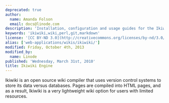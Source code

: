 ```yaml
---
deprecated: true
author:
  name: Amanda Folson
  email: docs@linode.com
description: 'Installation, configuration and usage guides for the Ikiwiki wiki system.'
keywords: 'ikiwiki,wiki,perl,git,markdown'
license: '[CC BY-ND 3.0](http://creativecommons.org/licenses/by-nd/3.0/us/)'
alias: ['web-applications/wikis/ikiwiki/']
modified: Friday, October 4th, 2013
modified_by:
  name: Linode
published: 'Wednesday, March 31st, 2010'
title: Ikiwiki Engine
---
```




Ikiwiki is an open source wiki compiler that uses version control systems to store its data versus databases. Pages are compiled into HTML pages, and as a result, Ikiwiki is a very lightweight wiki option for users with limited resources.



